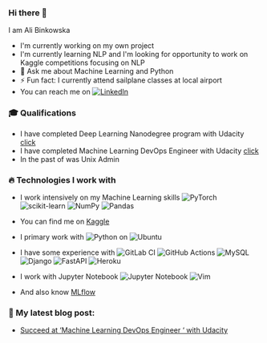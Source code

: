 ### Hi there 👋

I am Ali Binkowska
- I'm currently working on my own project
- I'm currently learning NLP and I'm looking for opportunity to work on Kaggle competitions focusing on NLP
- 💬 Ask me about Machine Learning and Python
- ⚡ Fun fact: I currently attend sailplane classes at local airport
- You can reach me on [![LinkedIn][linkedin-shield]][linkedin-url]

### 🎓 Qualifications
- I have completed Deep Learning Nanodegree program with Udacity [click](https://confirm.udacity.com/CNLLHZWY)
- I have completed Machine Learning DevOps Engineer with Udacity [click](https://confirm.udacity.com/KKEGWYJQ)
- In the past of was Unix Admin

### 🔥 Technologies I work with
- I work intensively on my Machine Learning skills
![PyTorch](https://img.shields.io/badge/PyTorch-%23EE4C2C.svg?style=for-the-badge&logo=PyTorch&logoColor=white)
![scikit-learn](https://img.shields.io/badge/scikit--learn-%23F7931E.svg?style=for-the-badge&logo=scikit-learn&logoColor=white)
![NumPy](https://img.shields.io/badge/numpy-%23013243.svg?style=for-the-badge&logo=numpy&logoColor=white)
![Pandas](https://img.shields.io/badge/pandas-%23150458.svg?style=for-the-badge&logo=pandas&logoColor=white)


- You can find me on [Kaggle](https://img.shields.io/badge/Kaggle-035a7d?style=for-the-badge&logo=kaggle&logoColor=white)

- I primary work with ![Python](https://img.shields.io/badge/python-3670A0?style=for-the-badge&logo=python&logoColor=ffdd54) on ![Ubuntu](https://img.shields.io/badge/Ubuntu-E95420?style=for-the-badge&logo=ubuntu&logoColor=white)

- I have some experience with
![GitLab CI](https://img.shields.io/badge/gitlab%20ci-%23181717.svg?style=for-the-badge&logo=gitlab&logoColor=white)
![GitHub Actions](https://img.shields.io/badge/github%20actions-%232671E5.svg?style=for-the-badge&logo=githubactions&logoColor=white)
![MySQL](https://img.shields.io/badge/mysql-%2300f.svg?style=for-the-badge&logo=mysql&logoColor=white)
![Django](https://img.shields.io/badge/django-%23092E20.svg?style=for-the-badge&logo=django&logoColor=white)
![FastAPI](https://img.shields.io/badge/FastAPI-005571?style=for-the-badge&logo=fastapi)
![Heroku](https://img.shields.io/badge/heroku-%23430098.svg?style=for-the-badge&logo=heroku&logoColor=white)

- I work with
Jupyter Notebook 	![Jupyter Notebook](https://img.shields.io/badge/jupyter-%23FA0F00.svg?style=for-the-badge&logo=jupyter&logoColor=white)
![Vim](https://img.shields.io/badge/VIM-%2311AB00.svg?style=for-the-badge&logo=vim&logoColor=white)
- And also know [MLflow](https://mlflow.org/)


### 📑 My latest blog post:
- [Succeed at ‘Machine Learning DevOps Engineer ‘ with Udacity](https://alibinkowska.co/succeding-at-machine-learning-devops-engineer-with-udacity/)


<!-- MARKDOWN LINKS & IMAGES -->
<!-- https://www.markdownguide.org/basic-syntax/#reference-style-links -->
[name-shield]: https://img.shields.io/badge/Author-Ali%20Binkowska-blueviolet?style=for-the-badge
[linkedin-shield]: https://img.shields.io/badge/-LinkedIn-black.svg?style=for-the-badge&logo=linkedin&colorB=555
[linkedin-url]: https://linkedin.com/in/alibinkowska

